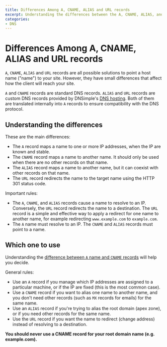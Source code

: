 ```yaml
---
title: Differences Among A, CNAME, ALIAS and URL records
excerpt: Understanding the differences between the A, CNAME, ALIAS, and URL records.
categories:
- DNS
---
```


# Differences Among A, CNAME, ALIAS and URL records

`A`, `CNAME`, `ALIAS` and `URL` records are all possible solutions to point a host name ("name") to your site. However, they have small differences that affect how the client will reach your site.

`A` and `CNAME` records are standard DNS records. `ALIAS` and `URL` records are custom DNS records provided by DNSimple's [DNS hosting](https://dnsimple.com). Both of them are translated internally into `A` records to ensure compatibility with the DNS protocol.

## Understanding the differences

These are the main differences:

- The `A` record maps a name to one or more IP addresses, when the IP are known and stable.
- The `CNAME` record maps a name to another name. It should only be used when there are no other records on that name.
- The `ALIAS` record maps a name to another name, but it can coexist with other records on that name.
- The `URL` record redirects the name to the target name using the HTTP 301 status code.

Important rules:

- The `A`, `CNAME`, and `ALIAS` records cause a name to resolve to an IP. Conversely, the `URL` record redirects the name to a destination. The `URL` record is a simple and effective way to apply a redirect for one name to another name, for example redirecting `www.example.com` to `example.com`.
- The `A` name must resolve to an IP. The `CNAME` and `ALIAS` records must point to a name.

## Which one to use

Understanding the [difference between `A` name and `CNAME` records](/articles/differences-a-cname-records) will help you decide.

General rules: 

- Use an `A` record if you manage which IP addresses are assigned to a particular machine, or if the IP are fixed (this is the most common case).
- Use a `CNAME` record if you want to alias one name to another name, and you don't need other records (such as `MX` records for emails) for the same name.
- Use an `ALIAS` record if you're trying to alias the root domain (apex zone), or if you need other records for the same name.
- Use the `URL` record if you want the name to redirect (change address) instead of resolving to a destination.

**You should never use a CNAME record for your root domain name (e.g. example.com).**

